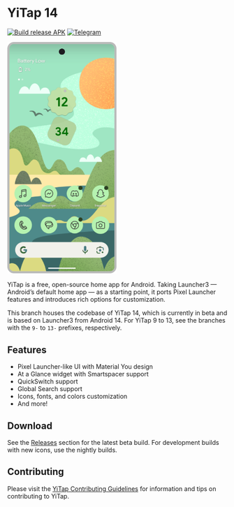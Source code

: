 # YiTap 14

[![Build release APK](https://github.com/lingyicute/YiTap/actions/workflows/release_update.yml/badge.svg)](https://github.com/lingyicute/YiTap/actions/workflows/release_update.yml)
[![Telegram](https://img.shields.io/endpoint?url=https%3A%2F%2Ftg.sumanjay.workers.dev%2Flyi_channel)](https://t.me/lyi_channel)

<picture>
    <!-- Avoid image being clickable with slight workaround --->
    <!-- ❤️ Credit to Raine on the YiTap Discord --->
    <source media="(prefers-color-scheme: dark)" srcset="docs/device-frame.png" width="250px">
    <img alt="Google Pixel running YiTap Launcher with green wallpaper" src="docs/device-frame.png" width="250px">
</picture>

YiTap is a free, open-source home app for Android. Taking Launcher3 — Android’s default home app — as a starting point, it ports Pixel Launcher features and introduces rich options for customization.

This branch houses the codebase of YiTap 14, which is currently in beta and is based on Launcher3 from Android 14. For YiTap 9 to 13, see the branches with the `9-` to `13-` prefixes, respectively.

## Features

-   Pixel Launcher-like UI with Material You design
-   At a Glance widget with Smartspacer support
-   QuickSwitch support
-   Global Search support
-   Icons, fonts, and colors customization
-   And more!

## Download

See the [Releases](https://github.com/lingyicute/YiTap/releases) section for the latest
beta build. For development builds with new icons, use the nightly builds.

## Contributing

Please visit the [YiTap Contributing Guidelines](CONTRIBUTING.md) for information and tips on contributing to YiTap.
